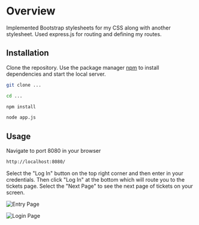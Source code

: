 # Overview

Implemented Bootstrap stylesheets for my CSS along with another stylesheet. Used express.js for routing and defining my routes.

## Installation

Clone the repository. Use the package manager [npm](https://www.npmjs.com/get-npm) to install dependencies and start the local server.

```bash
git clone ...

cd ...

npm install

node app.js
```

## Usage

Navigate to port 8080 in your browser

```html
http://localhost:8080/
```
Select the "Log In" button on the top right corner and then enter in your credentials. Then click "Log In" at the bottom which will route you to the tickets page. Select the "Next Page" to see the next page of tickets on your screen.

![Entry Page](/images/home.PNG)

![Login Page](/images/login.PNG)
